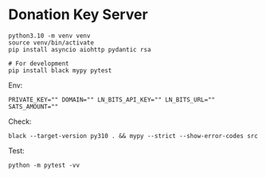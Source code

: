 # Donation Key Server

```
python3.10 -m venv venv
source venv/bin/activate
pip install asyncio aiohttp pydantic rsa

# For development
pip install black mypy pytest
```

Env:

```
PRIVATE_KEY="" DOMAIN="" LN_BITS_API_KEY="" LN_BITS_URL="" SATS_AMOUNT=""
```

Check:

```
black --target-version py310 . && mypy --strict --show-error-codes src
```

Test:

```
python -m pytest -vv
```
